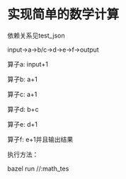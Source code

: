 # 实现简单的数学计算
依赖关系见test_json

input->a->b/c->d->e->f->output

算子a: input+1

算子b: a+1

算子c: a+1

算子d: b+c

算子e: d+1

算子f: e+1并且输出结果

执行方法：

bazel run //:math_tes
